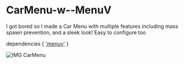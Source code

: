 # CarMenu-w--MenuV

I got bored so I made a Car Menu with multiple features including mass spawn prevention, and a sleek look!
Easy to configure too

dependencies {
    ['menuv'](https://github.com/ThymonA/menuv/releases/tag/v1.4.1)
}

![IMG CarMenu](https://images.guns.lol/BUFXK.png)

